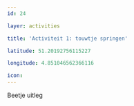 ```yaml
---
id: 24

layer: activities

title: 'Activiteit 1: touwtje springen'

latitude: 51.20192756115227

longitude: 4.851046562366116

icon:
---
```


Beetje uitleg
